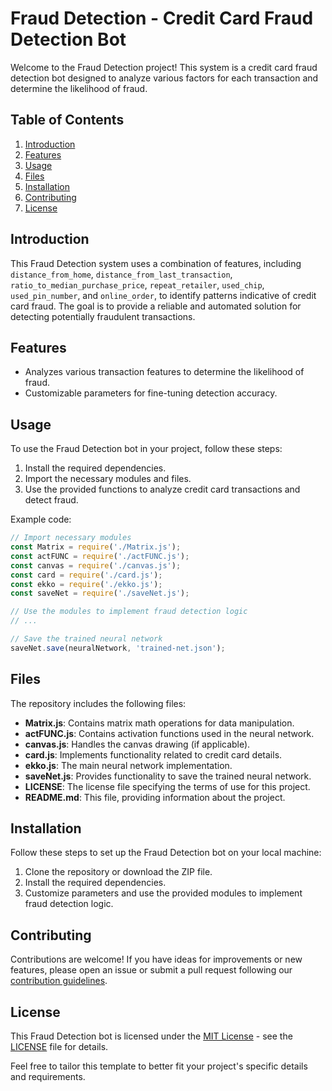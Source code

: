 # Fraud Detection - Credit Card Fraud Detection Bot

Welcome to the Fraud Detection project! This system is a credit card fraud detection bot designed to analyze various factors for each transaction and determine the likelihood of fraud.

## Table of Contents

1. [Introduction](#introduction)
2. [Features](#features)
3. [Usage](#usage)
4. [Files](#files)
5. [Installation](#installation)
6. [Contributing](#contributing)
7. [License](#license)

## Introduction

This Fraud Detection system uses a combination of features, including `distance_from_home`, `distance_from_last_transaction`, `ratio_to_median_purchase_price`, `repeat_retailer`, `used_chip`, `used_pin_number`, and `online_order`, to identify patterns indicative of credit card fraud. The goal is to provide a reliable and automated solution for detecting potentially fraudulent transactions.

## Features

- Analyzes various transaction features to determine the likelihood of fraud.
- Customizable parameters for fine-tuning detection accuracy.

## Usage

To use the Fraud Detection bot in your project, follow these steps:

1. Install the required dependencies.
2. Import the necessary modules and files.
3. Use the provided functions to analyze credit card transactions and detect fraud.

Example code:

```javascript
// Import necessary modules
const Matrix = require('./Matrix.js');
const actFUNC = require('./actFUNC.js');
const canvas = require('./canvas.js');
const card = require('./card.js');
const ekko = require('./ekko.js');
const saveNet = require('./saveNet.js');

// Use the modules to implement fraud detection logic
// ...

// Save the trained neural network
saveNet.save(neuralNetwork, 'trained-net.json');
```

## Files

The repository includes the following files:

- **Matrix.js**: Contains matrix math operations for data manipulation.
- **actFUNC.js**: Contains activation functions used in the neural network.
- **canvas.js**: Handles the canvas drawing (if applicable).
- **card.js**: Implements functionality related to credit card details.
- **ekko.js**: The main neural network implementation.
- **saveNet.js**: Provides functionality to save the trained neural network.
- **LICENSE**: The license file specifying the terms of use for this project.
- **README.md**: This file, providing information about the project.

## Installation

Follow these steps to set up the Fraud Detection bot on your local machine:

1. Clone the repository or download the ZIP file.
2. Install the required dependencies.
3. Customize parameters and use the provided modules to implement fraud detection logic.

## Contributing

Contributions are welcome! If you have ideas for improvements or new features, please open an issue or submit a pull request following our [contribution guidelines](CONTRIBUTING.md).

## License

This Fraud Detection bot is licensed under the [MIT License](LICENSE) - see the [LICENSE](LICENSE) file for details.

Feel free to tailor this template to better fit your project's specific details and requirements.
